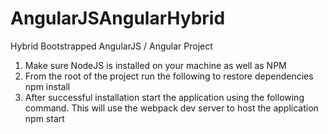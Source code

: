 # AngularJSAngularHybrid
Hybrid Bootstrapped AngularJS / Angular Project

1. Make sure NodeJS is installed on your machine as well as NPM
2. From the root of the project run the following to restore dependencies
    npm install
3. After successful installation start the application using the following command. This will use the webpack dev server to host the application
    npm start    
